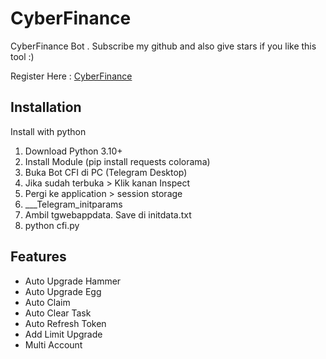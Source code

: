 
# CyberFinance
CyberFinance Bot . Subscribe my github and also give stars if you like this tool :) 

Register Here : [CyberFinance](https://s.id/27hQy)

## Installation

Install with python

1. Download Python 3.10+
2. Install Module (pip install requests colorama)
3. Buka Bot CFI di PC (Telegram Desktop)
4. Jika sudah terbuka > Klik kanan Inspect
5. Pergi ke application > session storage
6. ___Telegram_initparams
7. Ambil tgwebappdata. Save di initdata.txt
8. python cfi.py


## Features
- Auto Upgrade Hammer
- Auto Upgrade Egg
- Auto Claim 
- Auto Clear Task
- Auto Refresh Token
- Add Limit Upgrade
- Multi Account


